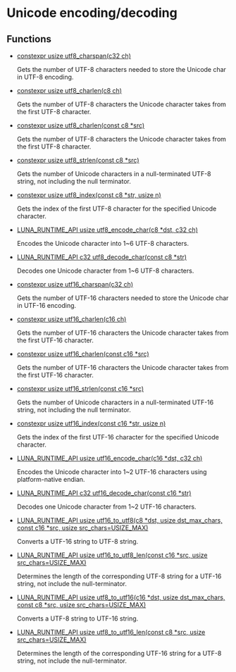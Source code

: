 # Unicode encoding/decoding
## Functions
* [constexpr usize utf8_charspan(c32 ch)](group___runtime_unicode_1ga38233992601290b6a3bd0fa9699269b4.md)

    Gets the number of UTF-8 characters needed to store the Unicode char in UTF-8 encoding. 

* [constexpr usize utf8_charlen(c8 ch)](group___runtime_unicode_1gac45920bcbff42da3af21f2ef279e535f.md)

    Gets the number of UTF-8 characters the Unicode character takes from the first UTF-8 character. 

* [constexpr usize utf8_charlen(const c8 *src)](group___runtime_unicode_1ga13fea59faaaf664847775a46c6ee809b.md)

    Gets the number of UTF-8 characters the Unicode character takes from the first UTF-8 character. 

* [constexpr usize utf8_strlen(const c8 *src)](group___runtime_unicode_1ga2767a0d4543162786755f0378f95b353.md)

    Gets the number of Unicode characters in a null-terminated UTF-8 string, not including the null terminator. 

* [constexpr usize utf8_index(const c8 *str, usize n)](group___runtime_unicode_1ga184a995230697b71cc1a4ea646f1c3f7.md)

    Gets the index of the first UTF-8 character for the specified Unicode character. 

* [LUNA_RUNTIME_API usize utf8_encode_char(c8 *dst, c32 ch)](group___runtime_unicode_1ga3a868c509b45614efc6f67a97c45ebac.md)

    Encodes the Unicode character into 1~6 UTF-8 characters. 

* [LUNA_RUNTIME_API c32 utf8_decode_char(const c8 *str)](group___runtime_unicode_1ga8ebc9e15201060e9e6765ac7d8fd63dc.md)

    Decodes one Unicode character from 1~6 UTF-8 characters. 

* [constexpr usize utf16_charspan(c32 ch)](group___runtime_unicode_1gaee1dfeafcf1e5b2e0abfded74899f3c6.md)

    Gets the number of UTF-16 characters needed to store the Unicode char in UTF-16 encoding. 

* [constexpr usize utf16_charlen(c16 ch)](group___runtime_unicode_1gad7b880d245c8ede588b4d269600fb469.md)

    Gets the number of UTF-16 characters the Unicode character takes from the first UTF-16 character. 

* [constexpr usize utf16_charlen(const c16 *src)](group___runtime_unicode_1gafd1e1a65de12a167979bb87b2ed098c6.md)

    Gets the number of UTF-16 characters the Unicode character takes from the first UTF-16 character. 

* [constexpr usize utf16_strlen(const c16 *src)](group___runtime_unicode_1gae4f4c1fac6e2e3e24b751816fbe2c492.md)

    Gets the number of Unicode characters in a null-terminated UTF-16 string, not including the null terminator. 

* [constexpr usize utf16_index(const c16 *str, usize n)](group___runtime_unicode_1ga9ef08852bd4d8cc262fd7d7865647c45.md)

    Gets the index of the first UTF-16 character for the specified Unicode character. 

* [LUNA_RUNTIME_API usize utf16_encode_char(c16 *dst, c32 ch)](group___runtime_unicode_1gae1e4b93bea300345a4c9a39d104c956a.md)

    Encodes the Unicode character into 1~2 UTF-16 characters using platform-native endian. 

* [LUNA_RUNTIME_API c32 utf16_decode_char(const c16 *str)](group___runtime_unicode_1gaeb3a0408fb00d9e81297c1596b8f5205.md)

    Decodes one Unicode character from 1~2 UTF-16 characters. 

* [LUNA_RUNTIME_API usize utf16_to_utf8(c8 *dst, usize dst_max_chars, const c16 *src, usize src_chars=USIZE_MAX)](group___runtime_unicode_1ga616fd70f9d2086579bc2a1a911c60989.md)

    Converts a UTF-16 string to UTF-8 string. 

* [LUNA_RUNTIME_API usize utf16_to_utf8_len(const c16 *src, usize src_chars=USIZE_MAX)](group___runtime_unicode_1ga197d55a887c6b28c409a2e08a8262fce.md)

    Determines the length of the corresponding UTF-8 string for a UTF-16 string, not include the null-terminator. 

* [LUNA_RUNTIME_API usize utf8_to_utf16(c16 *dst, usize dst_max_chars, const c8 *src, usize src_chars=USIZE_MAX)](group___runtime_unicode_1ga69ed8657938fe5dd902db0ca43a7ffac.md)

    Converts a UTF-8 string to UTF-16 string. 

* [LUNA_RUNTIME_API usize utf8_to_utf16_len(const c8 *src, usize src_chars=USIZE_MAX)](group___runtime_unicode_1gaef6da72d8bc9ff2351b9ecd5745f746d.md)

    Determines the length of the corresponding UTF-16 string for a UTF-8 string, not include the null-terminator. 


